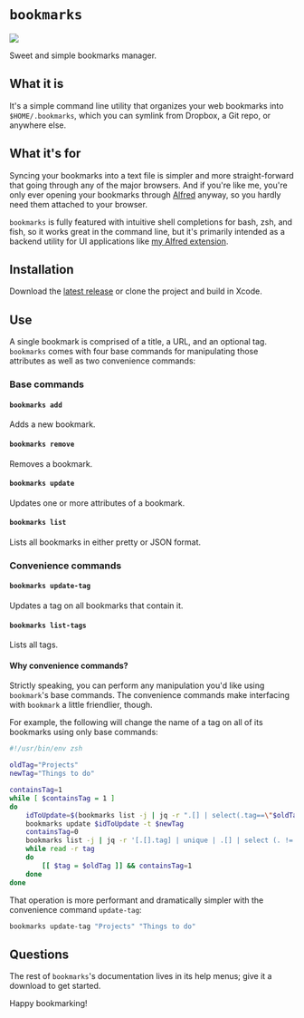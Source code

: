 # `bookmarks`

![](https://img.shields.io/github/v/release/cadnza/bookmarks)

Sweet and simple bookmarks manager.

## What it is

It's a simple command line utility that organizes your web bookmarks into `$HOME/.bookmarks`, which you can symlink from Dropbox, a Git repo, or anywhere else.

## What it's for

Syncing your bookmarks into a text file is simpler and more straight-forward that going through any of the major browsers. And if you're like me, you're only ever opening your bookmarks through [Alfred](https://www.alfredapp.com/) anyway, so you hardly need them attached to your browser.

`bookmarks` is fully featured with intuitive shell completions for bash, zsh, and fish, so it works great in the command line, but it's primarily intended as a backend utility for UI applications like [my Alfred extension]().

## Installation

Download the [latest release](https://github.com/cadnza/bookmarks/releases) or clone the project and build in Xcode.

## Use

A single bookmark is comprised of a title, a URL, and an optional tag. `bookmarks` comes with four base commands for manipulating those attributes as well as two convenience commands:

### Base commands

#### `bookmarks add`

Adds a new bookmark.

#### `bookmarks remove`

Removes a bookmark.

#### `bookmarks update`

Updates one or more attributes of a bookmark.

#### `bookmarks list`

Lists all bookmarks in either pretty or JSON format.

### Convenience commands

#### `bookmarks update-tag`

Updates a tag on all bookmarks that contain it.

#### `bookmarks list-tags`

Lists all tags.

#### Why convenience commands?

Strictly speaking, you can perform any manipulation you'd like using `bookmark`'s base commands. The convenience commands make interfacing with `bookmark` a little friendlier, though.

For example, the following will change the name of a tag on all of its bookmarks using only base commands:

```zsh
#!/usr/bin/env zsh

oldTag="Projects"
newTag="Things to do"

containsTag=1
while [ $containsTag = 1 ]
do
	idToUpdate=$(bookmarks list -j | jq -r ".[] | select(.tag==\"$oldTag\") | .id" | head -n 1)
	bookmarks update $idToUpdate -t $newTag
	containsTag=0
	bookmarks list -j | jq -r '[.[].tag] | unique | .[] | select (. != null)' | \
	while read -r tag
	do
		[[ $tag = $oldTag ]] && containsTag=1
	done
done
```

That operation is more performant and dramatically simpler with the convenience command `update-tag`:

```zsh
bookmarks update-tag "Projects" "Things to do"
```

## Questions

The rest of `bookmarks`'s documentation lives in its help menus; give it a download to get started.

Happy bookmarking!
